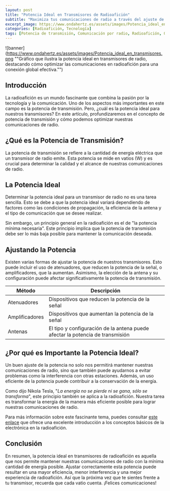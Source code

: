 ```yaml
---
layout: post
title: "Potencia Ideal en Transmisores de Radioafición"
subtitle: "Maximiza tus comunicaciones de radio a través del ajuste de potencia"
excerpt_image: https://www.ondahertz.es/assets/images/Potencia_ideal_en_transmisores.png
categories: [Radioafición, Tecnología]
tags: [Potencia de transmisión, Comunicación por radio, Radioafición, Optimización]
---
```


![banner](https://www.ondahertz.es/assets/images/Potencia_ideal_en_transmisores.png ""Gráfico que ilustra la potencia ideal en transmisores de radio, destacando cómo optimizar las comunicaciones en radioafición para una conexión global efectiva."")

## Introducción
La radioafición es un mundo fascinante que combina la pasión por la tecnología y la comunicación. Uno de los aspectos más importantes en este campo es la potencia de transmisión. Pero, ¿cuál es la potencia ideal para nuestros transmisores? En este artículo, profundizaremos en el concepto de potencia de transmisión y cómo podemos optimizar nuestras comunicaciones de radio.

## ¿Qué es la Potencia de Transmisión?
La potencia de transmisión se refiere a la cantidad de energía eléctrica que un transmisor de radio emite. Esta potencia se mide en vatios (W) y es crucial para determinar la calidad y el alcance de nuestras comunicaciones de radio.

## La Potencia Ideal
Determinar la potencia ideal para un transmisor de radio no es una tarea sencilla. Esto se debe a que la potencia ideal variará dependiendo de factores como las condiciones de propagación, la eficiencia de la antena y el tipo de comunicación que se desee realizar.

Sin embargo, un principio general en la radioafición es el de "la potencia mínima necesaria". Este principio implica que la potencia de transmisión debe ser lo más baja posible para mantener la comunicación deseada.

## Ajustando la Potencia
Existen varias formas de ajustar la potencia de nuestros transmisores. Esto puede incluir el uso de atenuadores, que reducen la potencia de la señal, o amplificadores, que la aumentan. Asimismo, la elección de la antena y su configuración puede afectar significativamente la potencia de transmisión.

| Método | Descripción |
|--------|-------------|
|Atenuadores|Dispositivos que reducen la potencia de la señal|
|Amplificadores|Dispositivos que aumentan la potencia de la señal|
|Antenas|El tipo y configuración de la antena puede afectar la potencia de transmisión|

## ¿Por qué es Importante la Potencia Ideal?
Un buen ajuste de la potencia no solo nos permitirá mantener nuestras comunicaciones de radio, sino que también puede ayudarnos a evitar problemas como la interferencia con otras estaciones. Además, un uso eficiente de la potencia puede contribuir a la conservación de la energía.

Como dijo Nikola Tesla, "*La energía no se pierde ni se gana, sólo se transforma*", este principio también se aplica a la radioafición. Nuestra tarea es transformar la energía de la manera más eficiente posible para lograr nuestras comunicaciones de radio.

Para más información sobre este fascinante tema, puedes consultar [este enlace](https://www.arrl.org/shop/Understanding-Basic-Electronics/) que ofrece una excelente introducción a los conceptos básicos de la electrónica en la radioafición.

## Conclusión
En resumen, la potencia ideal en transmisores de radioafición es aquella que nos permite mantener nuestras comunicaciones de radio con la mínima cantidad de energía posible. Ajustar correctamente esta potencia puede resultar en una mayor eficiencia, menor interferencia y una mejor experiencia de radioafición. Así que la próxima vez que te sientes frente a tu transmisor, recuerda que cada vatio cuenta. ¡Felices comunicaciones!